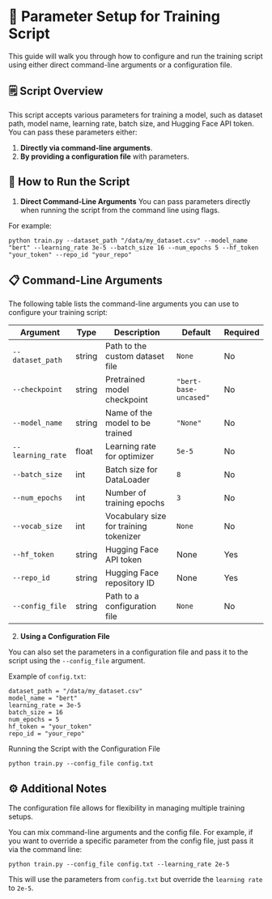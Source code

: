 # 🌟 Parameter Setup for Training Script 

This guide will walk you through how to configure and run the training script using either direct command-line arguments or a configuration file.

## 🗒️ Script Overview
 This script accepts various parameters for training a model, such as dataset path, model name, learning rate, batch size, and Hugging Face API token. You can pass these parameters either: 
 1. **Directly via command-line arguments**. 
 2. **By providing a configuration file** with parameters.

 ## 🚀 How to Run the Script
1. **Direct Command-Line Arguments**
You can pass parameters directly when running the script from the command line using flags. 

For example:
```
python train.py --dataset_path "/data/my_dataset.csv" --model_name "bert" --learning_rate 3e-5 --batch_size 16 --num_epochs 5 --hf_token "your_token" --repo_id "your_repo"
```

## 📋 Command-Line Arguments

The following table lists the command-line arguments you can use to configure your training script:

| Argument        | Type   | Description                                          | Default              | Required |
|-----------------|--------|------------------------------------------------------|----------------------|----------|
| `--dataset_path`| string | Path to the custom dataset file                       | `None`               | No       |
| `--checkpoint`  | string | Pretrained model checkpoint                          | `"bert-base-uncased"`| No       |
| `--model_name`  | string | Name of the model to be trained                      | `"None"`             | No       |
| `--learning_rate`| float | Learning rate for optimizer                          | `5e-5`               | No       |
| `--batch_size`  | int    | Batch size for DataLoader                            | `8`                  | No       |
| `--num_epochs`  | int    | Number of training epochs                            | `3`                  | No       |
| `--vocab_size`  | int    | Vocabulary size for training tokenizer               | `None`               | No       |
| `--hf_token`    | string | Hugging Face API token                               | None                 | Yes      |
| `--repo_id`     | string | Hugging Face repository ID                           | None                 | Yes      |
| `--config_file` | string | Path to a configuration file                         | `None`               | No       |

 2. **Using a Configuration File** 
 
 You can also set the parameters in a configuration file and pass it to the script using the `--config_file` argument. 
 
 Example of `config.txt`:

 ```
 dataset_path = "/data/my_dataset.csv"
model_name = "bert"
learning_rate = 3e-5
batch_size = 16
num_epochs = 5
hf_token = "your_token"
repo_id = "your_repo"
```

Running the Script with the Configuration File
```
python train.py --config_file config.txt
```

## ⚙️ Additional Notes
The configuration file allows for flexibility in managing multiple training setups.

You can mix command-line arguments and the config file. For example, if you want to override a specific parameter from the config file, just pass it via the command line:

```
python train.py --config_file config.txt --learning_rate 2e-5
```
This will use the parameters from `config.txt` but override the `learning rate` to `2e-5`.
